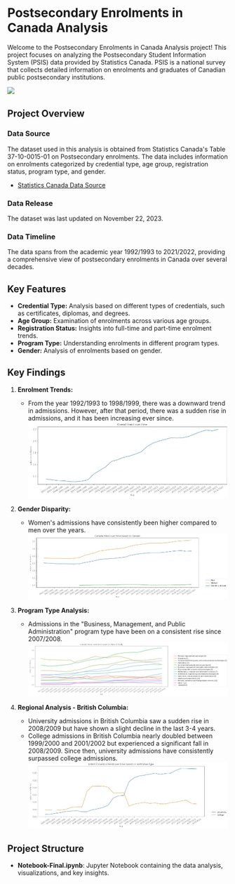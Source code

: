 # Postsecondary Enrolments in Canada Analysis

Welcome to the Postsecondary Enrolments in Canada Analysis project! 
This project focuses on analyzing the Postsecondary Student Information System (PSIS) data provided by Statistics Canada. 
PSIS is a national survey that collects detailed information on enrolments and graduates of Canadian public postsecondary institutions.

![](https://www.clmiss.ca/wp-content/uploads/2020/08/STATS-Canada.jpg)
 
## Project Overview

### Data Source
The dataset used in this analysis is obtained from Statistics Canada's Table 37-10-0015-01 on Postsecondary enrolments. The data includes information on enrolments categorized by credential type, age group, registration status, program type, and gender.

- [Statistics Canada Data Source](https://www150.statcan.gc.ca/t1/tbl1/en/tv.action?pid=3710001101)

### Data Release
The dataset was last updated on November 22, 2023.

### Data Timeline
The data spans from the academic year 1992/1993 to 2021/2022, providing a comprehensive view of postsecondary enrolments in Canada over several decades.

## Key Features

- **Credential Type:** Analysis based on different types of credentials, such as certificates, diplomas, and degrees.
- **Age Group:** Examination of enrolments across various age groups.
- **Registration Status:** Insights into full-time and part-time enrolment trends.
- **Program Type:** Understanding enrolments in different program types.
- **Gender:** Analysis of enrolments based on gender.

## Key Findings

1. **Enrolment Trends:**
   - From the year 1992/1993 to 1998/1999, there was a downward trend in admissions. However, after that period, there was a sudden rise in admissions, and it has been increasing ever since.
    ![](overall.jpg)
   
2. **Gender Disparity:**
   - Women's admissions have consistently been higher compared to men over the years.
     ![](https://github.com/vanshuwjoshi/Post-Secondary-Education-Canada/blob/46be32d55af01360d7a84e9a8cf1c45222622754/woman%20vs%20man.jpg)

3. **Program Type Analysis:**
   - Admissions in the "Business, Management, and Public Administration" program type have been on a consistent rise since 2007/2008.
     ![](https://github.com/vanshuwjoshi/Post-Secondary-Education-Canada/blob/46be32d55af01360d7a84e9a8cf1c45222622754/field%20of%20study.jpg)

4. **Regional Analysis - British Columbia:**
   - University admissions in British Columbia saw a sudden rise in 2008/2009 but have shown a slight decline in the last 3-4 years.
   - College admissions in British Columbia nearly doubled between 1999/2000 and 2001/2002 but experienced a significant fall in 2008/2009. Since then, university admissions have consistently surpassed college admissions.
     ![](https://github.com/vanshuwjoshi/Post-Secondary-Education-Canada/blob/46be32d55af01360d7a84e9a8cf1c45222622754/bc-trend.jpg)

## Project Structure

- **Notebook-Final.ipynb**: Jupyter Notebook containing the data analysis, visualizations, and key insights.
